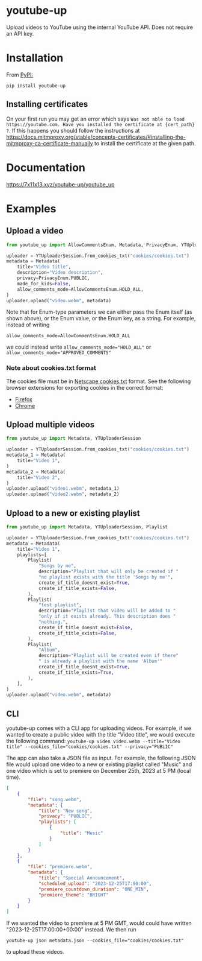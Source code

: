 # youtube-up

Upload videos to YouTube using the internal YouTube API. Does not require an API key.

# Installation

From [PyPI:](https://pypi.org/project/youtube-up/)

`pip install youtube-up`

## Installing certificates

On your first run you may get an error which says `Was not able to load https://youtube.com. Have you installed the certificate at {cert_path} ?`.
If this happens you should follow the instructions at https://docs.mitmproxy.org/stable/concepts-certificates/#installing-the-mitmproxy-ca-certificate-manually
to install the certificate at the given path.

# Documentation

https://7x11x13.xyz/youtube-up/youtube_up

# Examples

## Upload a video
```python
from youtube_up import AllowCommentsEnum, Metadata, PrivacyEnum, YTUploaderSession

uploader = YTUploaderSession.from_cookies_txt("cookies/cookies.txt")
metadata = Metadata(
    title="Video title",
    description="Video description",
    privacy=PrivacyEnum.PUBLIC,
    made_for_kids=False,
    allow_comments_mode=AllowCommentsEnum.HOLD_ALL,
)
uploader.upload("video.webm", metadata)
```
Note that for Enum-type parameters we can either pass the Enum itself (as shown above),
or the Enum value, or the Enum key, as a string. For example, instead of writing

`allow_comments_mode=AllowCommentsEnum.HOLD_ALL`

we could instead write `allow_comments_mode="HOLD_ALL"`
or `allow_comments_mode="APPROVED_COMMENTS"`

### Note about cookies.txt format
The cookies file must be in [Netscape cookies.txt](https://docs.cyotek.com/cyowcopy/current/netscapecookieformat.html) format. See the following browser extensions for exporting cookies in the correct format:

- [Firefox](https://addons.mozilla.org/en-US/firefox/addon/cookies-txt)
- [Chrome](https://chromewebstore.google.com/detail/get-cookiestxt-locally/cclelndahbckbenkjhflpdbgdldlbecc)

## Upload multiple videos
```python
from youtube_up import Metadata, YTUploaderSession

uploader = YTUploaderSession.from_cookies_txt("cookies/cookies.txt")
metadata_1 = Metadata(
    title="Video 1",
)
metadata_2 = Metadata(
    title="Video 2",
)
uploader.upload("video1.webm", metadata_1)
uploader.upload("video2.webm", metadata_2)
```

## Upload to a new or existing playlist
```python
from youtube_up import Metadata, YTUploaderSession, Playlist

uploader = YTUploaderSession.from_cookies_txt("cookies/cookies.txt")
metadata = Metadata(
    title="Video 1",
    playlists=[
        Playlist(
            "Songs by me",
            description="Playlist that will only be created if "
            "no playlist exists with the title 'Songs by me'",
            create_if_title_doesnt_exist=True,
            create_if_title_exists=False,
        ),
        Playlist(
            "test playlist",
            description="Playlist that video will be added to "
            "only if it exists already. This description does "
            "nothing.",
            create_if_title_doesnt_exist=False,
            create_if_title_exists=False,
        ),
        Playlist(
            "Album",
            description="Playlist will be created even if there"
            " is already a playlist with the name 'Album'"
            create_if_title_doesnt_exist=True,
            create_if_title_exists=True,
        ),
    ],
)
uploader.upload("video.webm", metadata)
```

## CLI
youtube-up comes with a CLI app for uploading videos. For example, if we wanted to
create a public video with the title "Video title", we would execute the following command:
`youtube-up video video.webm --title="Video title" --cookies_file="cookies/cookies.txt" --privacy="PUBLIC"`

The app can also take a JSON file as input. For example, the following JSON file would upload
one video to a new or existing playlist called "Music" and one video which is set to premiere
on December 25th, 2023 at 5 PM (local time).

```json
[
    {
        "file": "song.webm",
        "metadata": {
            "title": "New song",
            "privacy": "PUBLIC",
            "playlists": [
                {
                    "title": "Music"
                }
            ]
        }
    },
    {
        "file": "premiere.webm",
        "metadata": {
            "title": "Special Announcement",
            "scheduled_upload": "2023-12-25T17:00:00",
            "premiere_countdown_duration": "ONE_MIN",
            "premiere_theme": "BRIGHT"
        }
    }
]
```

If we wanted the video to premiere at 5 PM GMT, would could have written "2023-12-25T17:00:00+00:00"
instead. We then run

`youtube-up json metadata.json --cookies_file="cookies/cookies.txt"`

to upload these videos.
